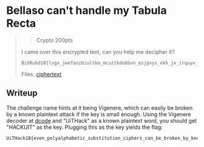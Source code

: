 # Bellaso can't handle my Tabula Recta

> > Crypto 200pts
> 
> I came over this encrypted text, can you help me decipher it?
> 
> ```
> BiVRukd18{lvgx_jwefanzbiultkm_mcuztkdobbvn_esjpxys_ekh_jx_irquyv_uf_kpyqv_isakxnmqa_avdukdz}
> ```
> 
> Files: [ciphertext](./ciphertext.txt)

## Writeup

The challenge name hints at it being Vigenere, which can easily be broken by a known plaintext attack if the key is small enough.
Using the Vigenere decoder at [dcode](https://dcode.fr) and "UiTHack" as a known plaintext word, you should get "HACKUIT" as the key.
Plugging this as the key yields the flag:

```
UiTHack18{even_polyalphabetic_substitution_ciphers_can_be_broken_by_known_plaintext_attacks}
```
